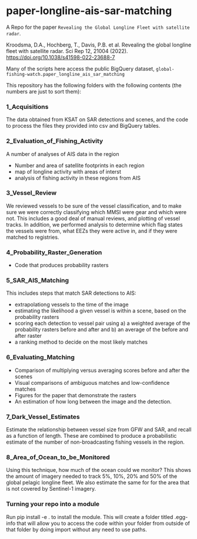 # paper-longline-ais-sar-matching
A Repo for the paper `Revealing the Global Longline Fleet with satellite radar`.

Kroodsma, D.A., Hochberg, T., Davis, P.B. et al. Revealing the global longline fleet with satellite radar. Sci Rep 12, 21004 (2022). https://doi.org/10.1038/s41598-022-23688-7

Many of the scripts here access the public BigQuery dataset, `global-fishing-watch.paper_longline_ais_sar_matching`

This repository has the following folders with the following contents (the numbers are just to sort them):

### 1_Acquisitions 
The data obtained from KSAT on SAR detections and scenes, and the code to process the files they provided into csv and BigQuery tables.

### 2_Evaluation_of_Fishing_Activity 
A number of analyses of AIS data in the region
 - Number and area of satellite footprints in each region
 - map of longline activity with areas of interst
 - analysis of fishing activity in these regions from AIS
 
### 3_Vessel_Review
We reviewed vessels to be sure of the vessel classification, and to make sure we were correctly classifying which MMSI were gear and which were not. This includes a good deal of manual reviews, and plotting of vessel tracks. In addition, we performed analysis to determine which flag states the vessels were from, what EEZs they were active in, and if they were matched to registries. 

### 4_Probability_Raster_Generation
 - Code that produces probability rasters 

### 5_SAR_AIS_Matching
This includes steps that match SAR detections to AIS:
 - extrapolationg vessels to the time of the image
 - estimating the likelihood a given vessel is within a scene, based on the probability rasters
 - scoring each detection to vessel pair using a) a weighted average of the probability rasters before and after and b) an average of the before and after raster
 - a ranking method to decide on the most likely matches

### 6_Evaluating_Matching
 - Comparison of multiplying versus averaging scores before and after the scenes
 - Visual comparisons of ambiguous matches and low-confidence matches
 - Figures for the paper that demonstrate the rasters
 - An estimation of how long between the image and the detection. 

### 7_Dark_Vessel_Estimates
Estimate the relationship between vessel size from GFW and SAR, and recall as a function of length. These are combined to produce a probabilistic estimate of the number of non-broadcasting fishing vessels in the region.

### 8_Area_of_Ocean_to_be_Monitored
Using this technique, how much of the ocean could we monitor? This shows the amount of imagery needed to track 5%, 10%, 20% and 50% of the global pelagic longline fleet. We also estimate the same for for the area that is not covered by Sentinel-1 imagery.


### Turning your repo into a module

Run pip install -e . to install the module. This will create a folder titled <module>.egg-info that will allow you to access the code within your <module> folder from outside of that folder by doing import <module> without any need to use paths.
